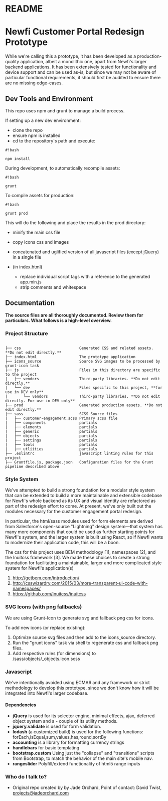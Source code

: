 # README #

# Newfi Customer Portal Redesign Prototype

While we're calling this a prototype, it has been developed as a
production-quality application, albeit a monolithic one, apart from Newfi's larger
backend applications. It has been extensively tested for functionality and
device support and can be used as-is, but since we may not be aware of particular
functional requirements, it should first be audited to ensure there are no missing
edge-cases.

## Dev Tools and Environment
This repo uses npm and grunt to manage a build process.

If setting up a new dev environment:

* clone the repo
* ensure npm is installed
* cd to the repository's path and execute:


```
#!bash

npm install
```


During development, to automatically recompile assets:


```
#!bash

grunt
```

To compile assets for production:


```
#!bash

grunt prod
```


This will do the following and place the results in the prod directory:

- minify the main css file
- copy icons css and images
- concatenated and uglified version of all javascript files (except jQuery) in a single file
- (in index.html)

  - replace individual script tags with a reference to the generated app.min.js
  - strip comments and whitespace


## Documentation

**The source files are all thoroughly documented. Review them for particulars. What follows is a high-level overview.**


### Project Structure

```

├── css                          Generated CSS and related assets. **Do not edit directly.**
├── index.html                   The prototype application
├── icons_source                 Source SVG images to be processed by grunt-icon task
├── js                           Files in this directory are specific to the project
|   ├── vendors                  Third-party libraries. **Do not edit directly.**
|   └── dev                      Files specific to this project, **for use in DEV only**
|       └── vendors              Third-party libraries. **Do not edit directly. For use in DEV only**
├── prod                         Generated production assets. **Do not edit directly.**
├── sass                         SCSS Source files
|   ├── customer-engagement.scss Primary scss file
|   ├── components               partials
|   ├── elements                 partials
|   ├── generic                  partials
|   ├── objects                  partials
|   ├── settings                 partials
|   ├── tools                    partials
|   ├── utliities                partials
├── .eslintrc                    javascript linting rules for this project
├── Gruntfile.js, package.json   Configuration files for the Grunt pipeline described above
```

### Style System
We've attempted to build a strong foundation for a modular style system
that can be extended to build a more maintainable and extensible codebase for Newfi's
whole backend as its UX and visual identity are refactored as part of the redesign
effort to come. At present, we've only built out the modules necessary for the customer
engagement portal redesign.

In particular, the html/sass modules used for form elements are derived from Salesforce's
open-source "Lightning" design system—that system has many more components that could be
used as further starting points for Newfi's system, and the larger system is built using
React, so if Newfi wants to modernize their application code, this will be a boon.

The css for this project uses BEM methodology [1], namespaces [2], and the Inuitcss
framework [3]. We made these choices to create a strong foundation for facilitating a
maintainable, larger and more complicated style system for Newfi's application(s)

 1. http://getbem.com/introduction/
 2. http://csswizardry.com/2015/03/more-transparent-ui-code-with-namespaces/
 3. https://github.com/inuitcss/inuitcss


### SVG Icons (with png fallbacks)

We are using Grunt-Icon to generate svg and fallback png css for icons.

To add new icons (or replace existing):

 1. Optimize source svg files and then add to the icons_source directory.
 2. Run the "grunt icons" task via shell to regenerate css and fallback png files.
 3. Add respective rules (for dimensions) to /sass/objects/\_objects.icon.scss


### Javascript

We've intentionally avoided using ECMA6 and any framework or strict methodology to
develop this prototype, since we don't know how  it will be integrated into Newfi's
larger codebase.

#### Dependencies

 - **jQuery** is used for its selector engine, minimal effects, ajax, deferred object system and a -  couple of its utility methods.
 - **jquery.validate** is used for form validation.
 - **lodash** (a customized build) is used for the following functions: forEach,isEqual,sum,values,has,round,sortBy
 - **accounting** is a library for formatting currency strings
 - **handlebars** for basic templating
 - **bootstrap.custom**  Using just the "collapse" and "transitions" scripts from Bootstrap, to match the behavior of the main site's mobile nav.
 - **rangeslider** Polyfill/extend functionality of html5 range inputs



### Who do I talk to? ###

* Original repo created by by Jade Orchard, Point of contact: David Twist, projects@jadeorchard.com